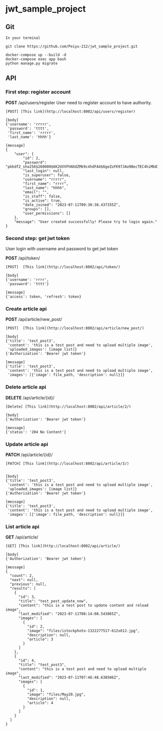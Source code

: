 # jwt_sample_project

## Git 
```
In your terminal

git clone https://github.com/Peiyu-212/jwt_sample_project.git

docker-compose up --build -d
docker-compose exec app bash
python manage.py migrate
```


## API
### First step: register account
**POST** /api/users/register
User need to register account to have authority.
```
[POST] [This link](http://localhost:8002/api/users/register)

[body] 
{'username': 'rrrrr', 
 'password': 'tttt',
 'first_name': 'rrrrr',
 'last_name': 'hhhh'}

[message]
{
    "user": {
        "id": 2,
        "password": "pbkdf2_sha256$260000$6K2UVVFhNXdZMk9c4hdFA4$6geZoFK97JAo9BecTEC4hiMb81pTWBp/hueO5BKrWYc=",
        "last_login": null,
        "is_superuser": false,
        "username": "rrrrr",
        "first_name": "rrrr",
        "last_name": "hhhh",
        "email": "",
        "is_staff": false,
        "is_active": true,
        "date_joined": "2023-07-11T09:30:38.437355Z",
        "groups": [],
        "user_permissions": []
    },
    "message": "User created successfully! Please try to login again."
}
```

### Second step: get jwt token
User login with username and password to get jwt token 

**POST** /api/token/

```
[POST]  [This link](http://localhost:8002/api/token/)

[body] 
{'username': 'rrrr', 
 'password': 'tttt'}

[message]
{'access': token, 'refresh': token}
```

### Create article api
**POST** /api/article/new_post/

```
[POST]  [This link](http://localhost:8002/api/article/new_post/)

[body]
{'title': 'test_post3',
 'content': 'this is a test post and need to upload multiple image',
 'uploaded_images': [image list]}
{'Authorization': 'Bearer jwt token'}

[message]
{'title': 'test_post3',
 'content': 'this is a test post and need to upload multiple image',
 'images': [{'image': file_path, 'description': null}]}
```

### Delete article api
**DELETE** /api/article/{id}/

```
[Delete] [This link](http://localhost:8002/api/article/2/)

[body]
{'Authorization': 'Bearer jwt token'}

[message]
{'status': '204 No Content'}
```

### Update article api
**PATCH** /api/article/{id}/

```
[PATCH] [This link](http://localhost:8002/api/article/3/)


[body]
{'title': 'test_post3',
 'content': 'this is a test post and need to upload multiple image',
 'uploaded_images': [image list]}
{'Authorization': 'Bearer jwt token'}

[message]
{'title': 'test_post3',
 'content': 'this is a test post and need to upload multiple image',
 'images': [{'image': file_path, 'description': null}]}
```

### List article api
**GET** /api/article/

```
[GET] [This link](http://localhost:8002/api/article/)

[body]
{'Authorization': 'Bearer jwt token'}

[message]
{
  "count": 2,
  "next": null,
  "previous": null,
  "results": [
    {
      "id": 3,
      "title": "test_post_update_now",
      "content": "this is a test post to update content and reload image",
      "last_modified": "2023-07-11T08:14:08.543865Z",
      "images": [
        {
          "id": 2,
          "image": "files/istockphoto-1322277517-612x612.jpg",
          "description": null,
          "article": 3
        }
      ]
    },
    {
      "id": 4,
      "title": "test_post3",
      "content": "this is a test post and need to upload multiple image",
      "last_modified": "2023-07-11T07:46:48.638506Z",
      "images": [
        {
          "id": 1,
          "image": "files/May20.jpg",
          "description": null,
          "article": 4
        }
      ]
    }
  ]
}
```
